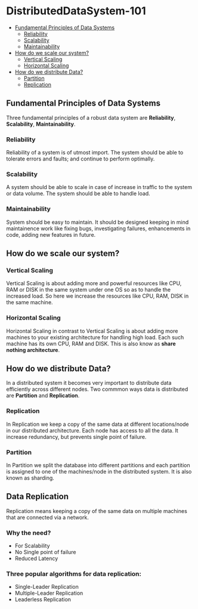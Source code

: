 # DistributedDataSystem-101

* [Fundamental Principles of Data Systems](#fundamental-principles-of-data-systems)
    * [Reliability](#reliability)
    * [Scalability](#scalability)
    * [Maintainability](#maintainability)
* [How do we scale our system?](#how-do-we-scale-our-system)
    * [Vertical Scaling](#vertical-scaling)
    * [Horizontal Scaling](#horizontal-scaling)
* [How do we distribute Data?](#how-do-we-distribute-data)
    * [Partition](#partition)
    * [Replication](#replcation)



## Fundamental Principles of Data Systems

Three fundamental principles of a robust data system are **Reliability**, **Scalability**, **Maintainability**. 

### Reliability

Reliability of a system is of utmost import. The system should be able to tolerate errors and faults; and continue to perform optimally.

### Scalability

A system should be able to scale in case of increase in traffic to the system or data volume. The system should be able to handle load.

### Maintainability

System should be easy to maintain. It should be designed keeping in mind maintainence work like fixing bugs, investigating failures, enhancements in code, adding new features in future.


## How do we scale our system?

### Vertical Scaling

Vertical Scaling is about adding more and powerful resources like CPU, RAM or DISK in the same system under one OS so as to handle the increased load. So here we increase the resources like CPU, RAM, DISK in the same machine.

### Horizontal Scaling

Horizontal Scaling in contrast to Vertical Scaling is about adding more machines to your existing architecture for handling high load. Each such machine has its own CPU, RAM and DISK. This is also know as **share nothing architecture**.


## How do we distribute Data?
In a distributed system it becomes very important to distribute data efficiently across different nodes. Two commmon ways data is distributed are **Partition** and **Replication**.

### Replication
In Replication we keep a copy of the same data at different locations/node in our distributed architecture. Each node has access to all the data. It increase redundancy, but prevents single point of failure.

### Partition
In Partition we split the database into different partitions and each partition is assigned to one of the machines/node in the distributed system. It is also known as sharding.

## Data Replication

Replication means keeping a copy of the same data on multiple machines that are connected via a network. 

### Why the need?
* For Scalability
* No Single point of failure
* Reduced Latency

### Three popular algorithms for data replication:
* Single-Leader Replication
* Multiple-Leader Replication
* Leaderless Replication

